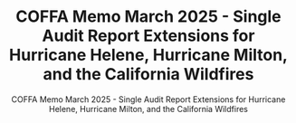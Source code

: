 ---
layout: resources-landing
title: "COFFA Memo March 2025 - Single Audit Report Extensions for Hurricane Helene, Hurricane Milton, and the California Wildfires"
subtitle: "COFFA Memo March 2025 - Single Audit Report Extensions for Hurricane Helene, Hurricane Milton, and the California Wildfires"
doc-link: ../assets/files/3-11-2025 COFFA Memo - Single Audit Extension.pdf
filters: federal-financial-assistance compliance-supplement 2025 omb
fiscal_year: 2025
---